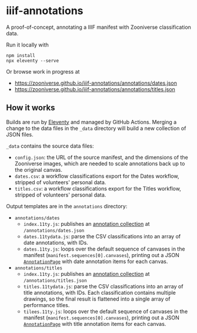 # iiif-annotations
A proof-of-concept, annotating a IIIF manifest with Zooniverse classification data.

Run it locally with
```
npm install
npx eleventy --serve
```

Or browse work in progress at
- https://zooniverse.github.io/iiif-annotations/annotations/dates.json
- https://zooniverse.github.io/iiif-annotations/annotations/titles.json

## How it works
Builds are run by [Eleventy](https://1ty.dev) and managed by GitHub Actions. Merging a change to the data files in the `_data` directory will build a new collection of JSON files.

`_data` contains the source data files:
- `config.json`: the URL of the source manifest, and the dimensions of the Zooniverse images, which are needed to scale annotations back up to the original canvas.
- `dates.csv`: a workflow classifications export for the Dates workflow, stripped of volunteers' personal data.
- `titles.csv`: a workflow classifications export for the Titles workflow, stripped of volunteers' personal data.

Output templates are in the `annotations` directory:
- `annotations/dates`
  - `index.11ty.js`: publishes an [annotation collection](https://iiif.io/api/presentation/3.0/#58-annotation-collection) at `/annotations/dates.json`
  - `dates.11tydata.js`: parse the CSV classifications into an array of date annotations, with IDs.
  - `dates.11ty.js`: loops over the default sequence of canvases in the manifest (`manifest.sequences[0].canvases`), printing out a JSON [`AnnotationPage`](https://iiif.io/api/presentation/3.0/#55-annotation-page) with date annotation items for each canvas.
- `annotations/titles`
  - `index.11ty.js`: publishes an [annotation collection](https://iiif.io/api/presentation/3.0/#58-annotation-collection) at `/annotations/titles.json`
  - `titles.11tydata.js`: parse the CSV classifications into an array of title annotations, with IDs. Each classification contains multiple drawings, so the final result is flattened into a single array of performance titles.
  - `tilees.11ty.js`: loops over the default sequence of canvases in the manifest (`manifest.sequences[0].canvases`), printing out a JSON [`AnnotationPage`](https://iiif.io/api/presentation/3.0/#55-annotation-page) with title annotation items for each canvas.
